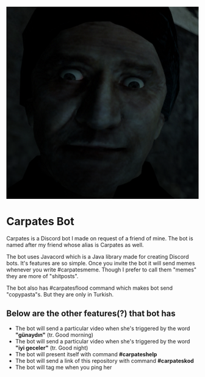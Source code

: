 ![](https://github.com/tbedirhanacar/carpates-bot-web/blob/main/pfp.png)
# **Carpates Bot**
Carpates is a Discord bot I made on request of a friend of mine. The bot is named after my friend whose alias is Carpates as well.

The bot uses Javacord which is a Java library made for creating Discord bots. It's features are so simple. Once you invite the bot it will send memes whenever you write #carpatesmeme. Though I prefer to call them "memes" they are more of "shitposts".

The bot also has #carpatesflood command which makes bot send "copypasta"s. But they are only in Turkish.

## Below are the other features(?) that bot has

* The bot will send a particular video when she's triggered by the word **"günaydın"** (tr. Good morning)
* The bot will send a particular video when she's triggered by the word **"iyi geceler"** (tr. Good night)
* The bot will present itself with command **#carpateshelp**
* The bot will send a link of this repository with command **#carpateskod**
* The bot will tag me when you ping her
